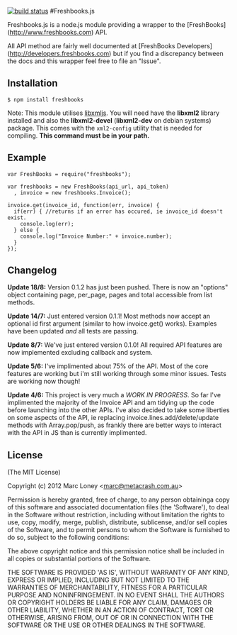 [![build status](https://secure.travis-ci.org/Metacrash/freshbooks.js.png)](http://travis-ci.org/Metacrash/freshbooks.js)
#Freshbooks.js

Freshbooks.js is a node.js module providing a wrapper to the [FreshBooks]
(http://www.freshbooks.com) API.

All API method are fairly well documented at [FreshBooks Developers]
(http://developers.freshbooks.com) but if you find a discrepancy between the 
docs and this wrapper feel free to file an "Issue".

## Installation

    $ npm install freshbooks
        
Note: This module utilises [libxmljs](https://github.com/polotek/libxmljs). You 
will need have the **libxml2** library installed and also the **libxml2-devel** 
(**libxml2-dev** on debian systems) package. This comes with the `xml2-config`
utility that is needed for compiling.  **This command must be in your path.**

## Example

    var FreshBooks = require("freshbooks");
    
    var freshbooks = new FreshBooks(api_url, api_token)
      , invoice = new freshbooks.Invoice();

    invoice.get(invoice_id, function(err, invoice) {
      if(err) { //returns if an error has occured, ie invoice_id doesn't exist.
        console.log(err);
      } else {
        console.log("Invoice Number:" + invoice.number);
      }
    });

## Changelog

**Update 18/8:** Version 0.1.2 has just been pushed. There is now an "options" 
object containing page, per_page, pages and total accessible from list methods.

**Update 14/7:** Just entered version 0.1.1! Most methods now accept an optional
id first argument (similar to how invoice.get() works). Examples have been 
updated *and* all tests are passing.

**Update 8/7:** We've just entered version 0.1.0! All required API features are 
now implemented excluding callback and system.

**Update 5/6:** I've implimented about 75% of the API. Most of the core features 
are working but i'm still working through some minor issues. Tests are working 
now though!

**Update 4/6:** This project is very much a *WORK IN PROGRESS*. So far I've 
implimented the majority of the Invoice API and am tidying up the code before 
launching into the other APIs. I've also decided
to take some liberties on some aspects of the API, ie replacing 
invoice.lines.add/delete/update methods with Array.pop/push, as frankly there 
are better ways to interact with the API in JS than is currently implimented.

## License

(The MIT License)

Copyright (c) 2012 Marc Loney &lt;marc@metacrash.com.au&gt;

Permission is hereby granted, free of charge, to any person obtaininga copy of 
this software and associated documentation files (the 'Software'), to deal in 
the Software without restriction, including without limitation the rights to 
use, copy, modify, merge, publish, distribute, sublicense, and/or sell copies of 
the Software, and to permit persons to whom the Software is furnished to do so, 
subject to the following conditions:

The above copyright notice and this permission notice shall be included in all 
copies or substantial portions of the Software.

THE SOFTWARE IS PROVIDED 'AS IS', WITHOUT WARRANTY OF ANY KIND, EXPRESS OR 
IMPLIED, INCLUDING BUT NOT LIMITED TO THE WARRANTIES OF MERCHANTABILITY, FITNESS 
FOR A PARTICULAR PURPOSE AND NONINFRINGEMENT. IN NO EVENT SHALL THE AUTHORS OR 
COPYRIGHT HOLDERS BE LIABLE FOR ANY CLAIM, DAMAGES OR OTHER LIABILITY, WHETHER 
IN AN ACTION OF CONTRACT, TORT OR OTHERWISE, ARISING FROM, OUT OF OR IN 
CONNECTION WITH THE SOFTWARE OR THE USE OR OTHER DEALINGS IN THE SOFTWARE.